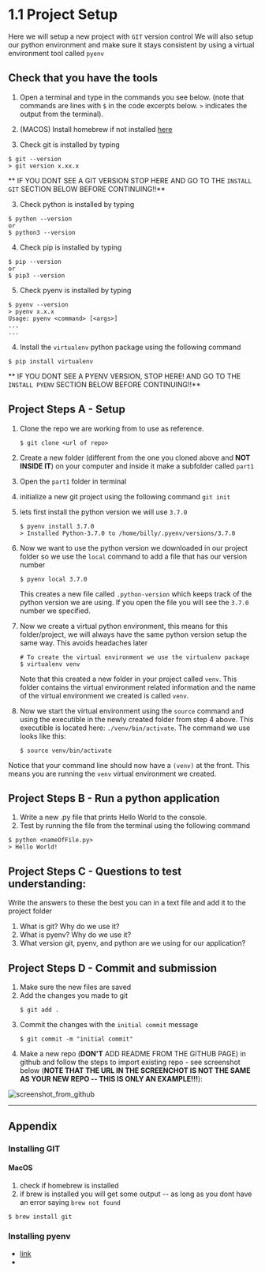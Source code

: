 # 1.1 Project Setup

Here we will setup a new project with `GIT` version control
We will also setup our python environment and make sure it stays consistent by using a virtual environment tool called `pyenv`

## Check that you have the tools

1. Open a terminal and type in the commands you see below. (note that commands are lines with `$` in the code excerpts below. `>` indicates the output from the terminal).
2. (MACOS) Install homebrew if not installed [here](www.brew.sh)

3. Check git is installed by typing

```
$ git --version
> git version x.xx.x
```

** IF YOU DONT SEE A GIT VERSION STOP HERE AND GO TO THE `INSTALL GIT` SECTION BELOW BEFORE CONTINUING!!**

3. Check python is installed by typing
```
$ python --version
or
$ python3 --version
```
4. Check pip is installed by typing
```
$ pip --version
or
$ pip3 --version
```
5. Check pyenv is installed by typing

```
$ pyenv --version
> pyenv x.x.x
Usage: pyenv <command> [<args>]
...
...
```

4. Install the `virtualenv` python package using the following command

```
$ pip install virtualenv
```

** IF YOU DONT SEE A PYENV VERSION, STOP HERE! AND GO TO THE `INSTALL PYENV` SECTION BELOW BEFORE CONTINUING!!**

## Project Steps A - Setup

1. Clone the repo we are working from to use as reference.

   ```
   $ git clone <url of repo>
   ```

2. Create a new folder (different from the one you cloned above and **NOT INSIDE IT**) on your computer and inside it make a subfolder called `part1`
3. Open the `part1` folder in terminal
4. initialize a new git project using the following command
   `git init`
5. lets first install the python version we will use `3.7.0`

   ```
   $ pyenv install 3.7.0
   > Installed Python-3.7.0 to /home/billy/.pyenv/versions/3.7.0
   ```

6. Now we want to use the python version we downloaded in our project folder so we use the `local` command to add a file that has our version number

   ```
   $ pyenv local 3.7.0
   ```

   This creates a new file called `.python-version` which keeps track of the python version we are using. If you open the file you will see the `3.7.0` number we specified.

7. Now we create a virtual python environment, this means for this folder/project, we will always have the same python version setup the same way. This avoids headaches later

   ```
   # To create the virtual environment we use the virtualenv package
   $ virtualenv venv
   ```

   Note that this created a new folder in your project called `venv`. This folder contains the virtual environment related information and the name of the virtual environment we created is called `venv`.

8. Now we start the virtual environment using the `source` command and using the executible in the newly created folder from step 4 above. This executible is located here: `./venv/bin/activate`. The command we use looks like this:

   ```
   $ source venv/bin/activate
   ```

Notice that your command line should now have a `(venv)` at the front. This means you are running the `venv` virtual environment we created.

## Project Steps B - Run a python application

1. Write a new .py file that prints Hello World to the console.
2. Test by running the file from the terminal using the following command

```
$ python <nameOfFile.py>
> Hello World!
```

## Project Steps C - Questions to test understanding:

Write the answers to these the best you can in a text file and add it to the project folder

1. What is git? Why do we use it?
2. What is pyenv? Why do we use it?
3. What version git, pyenv, and python are we using for our application?

## Project Steps D - Commit and submission

1. Make sure the new files are saved
2. Add the changes you made to git
   ```
   $ git add .
   ```
3. Commit the changes with the `initial commit` message
   ```
   $ git commit -m "initial commit"
   ```
4. Make a new repo (**DON'T** ADD README FROM THE GITHUB PAGE) in github and follow the steps to import existing repo - see screenshot below (**NOTE THAT THE URL IN THE SCREENCHOT IS NOT THE SAME AS YOUR NEW REPO -- THIS IS ONLY AN EXAMPLE!!!**):

![screenshot_from_github](../images/push_existing_repo.jpg)

---

## Appendix

### Installing GIT

#### MacOS

1. check if homebrew is installed
2. if brew is installed you will get some output -- as long as you dont have an error saying `brew not found`

```
$ brew install git
```

### Installing pyenv

- [link](https://github.com/pyenv/pyenv#installation)
- 
